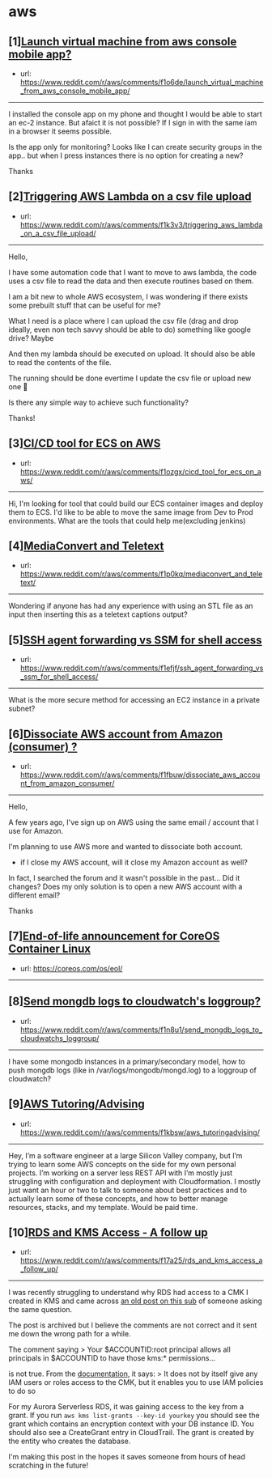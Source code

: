 # aws
## [1][Launch virtual machine from aws console mobile app?](https://www.reddit.com/r/aws/comments/f1o6de/launch_virtual_machine_from_aws_console_mobile_app/)
- url: https://www.reddit.com/r/aws/comments/f1o6de/launch_virtual_machine_from_aws_console_mobile_app/
---
I installed the console app on my phone and thought I would be able to start an ec-2 instance. But afaict it is not possible? If I sign in with the same iam in a browser it seems possible.

Is the app only for monitoring? Looks like I can create security groups in the app.. but when I press instances there is no option for creating a new?

Thanks
## [2][Triggering AWS Lambda on a csv file upload](https://www.reddit.com/r/aws/comments/f1k3v3/triggering_aws_lambda_on_a_csv_file_upload/)
- url: https://www.reddit.com/r/aws/comments/f1k3v3/triggering_aws_lambda_on_a_csv_file_upload/
---
Hello,

I have some automation code that I want to move to aws lambda, the code uses a csv file to read the data and then execute routines based on them.

I am a bit new to whole AWS ecosystem, I was wondering if there exists some prebuilt stuff that can be useful for me?

What I need is a place where I can upload the csv file (drag and drop ideally, even non tech savvy should be able to do) something like google drive? Maybe

And then my lambda should be executed on upload. It should also be able to read the contents of the file.

The running should be done evertime I update the csv file or upload new one 🤔

Is there any simple way to achieve such functionality?

Thanks!
## [3][CI/CD tool for ECS on AWS](https://www.reddit.com/r/aws/comments/f1ozgx/cicd_tool_for_ecs_on_aws/)
- url: https://www.reddit.com/r/aws/comments/f1ozgx/cicd_tool_for_ecs_on_aws/
---
Hi, I'm looking for tool that could build our ECS container images and deploy them to ECS. I'd like to be able to move the same image from Dev to Prod environments. What are the tools that could help me(excluding jenkins)
## [4][MediaConvert and Teletext](https://www.reddit.com/r/aws/comments/f1p0kq/mediaconvert_and_teletext/)
- url: https://www.reddit.com/r/aws/comments/f1p0kq/mediaconvert_and_teletext/
---
Wondering if anyone has had any experience with using an STL file as an input then inserting this as a teletext captions output?
## [5][SSH agent forwarding vs SSM for shell access](https://www.reddit.com/r/aws/comments/f1efjf/ssh_agent_forwarding_vs_ssm_for_shell_access/)
- url: https://www.reddit.com/r/aws/comments/f1efjf/ssh_agent_forwarding_vs_ssm_for_shell_access/
---
What is the more secure method for accessing an EC2 instance in a private subnet?
## [6][Dissociate AWS account from Amazon (consumer) ?](https://www.reddit.com/r/aws/comments/f1fbuw/dissociate_aws_account_from_amazon_consumer/)
- url: https://www.reddit.com/r/aws/comments/f1fbuw/dissociate_aws_account_from_amazon_consumer/
---
Hello,

A few years ago, I've sign up on AWS using the same email / account that I use for Amazon.

I'm planning to use AWS more and wanted to dissociate both account.

- if I close my AWS account, will it close my Amazon account as well?  

In fact, I searched the forum and it wasn't possible in the past... Did it changes?  Does my only solution is to open a new AWS account with a different email?

Thanks
## [7][End-of-life announcement for CoreOS Container Linux](https://www.reddit.com/r/aws/comments/f1aq1y/endoflife_announcement_for_coreos_container_linux/)
- url: https://coreos.com/os/eol/
---

## [8][Send mongdb logs to cloudwatch's loggroup?](https://www.reddit.com/r/aws/comments/f1n8u1/send_mongdb_logs_to_cloudwatchs_loggroup/)
- url: https://www.reddit.com/r/aws/comments/f1n8u1/send_mongdb_logs_to_cloudwatchs_loggroup/
---
I have some mongodb instances in a primary/secondary model, how to push mongdb logs (like in /var/logs/mongodb/mongd.log) to a loggroup of cloudwatch?
## [9][AWS Tutoring/Advising](https://www.reddit.com/r/aws/comments/f1kbsw/aws_tutoringadvising/)
- url: https://www.reddit.com/r/aws/comments/f1kbsw/aws_tutoringadvising/
---
Hey, I’m a software engineer at a large Silicon Valley company, but I’m trying to learn some AWS concepts on the side for my own personal projects. I’m working on a server less REST API with I’m mostly just struggling with configuration and deployment with Cloudformation. I mostly just want an hour or two to talk to someone about best practices and to actually learn some of these concepts, and how to better manage resources, stacks, and my template. Would be paid time.
## [10][RDS and KMS Access - A follow up](https://www.reddit.com/r/aws/comments/f17a25/rds_and_kms_access_a_follow_up/)
- url: https://www.reddit.com/r/aws/comments/f17a25/rds_and_kms_access_a_follow_up/
---
I was recently struggling to understand why RDS had access to a CMK I created in KMS and came across [an old post on this sub](https://www.reddit.com/r/aws/comments/b8nrar/rds_and_kms_im_doing_something_wrong/) of someone asking the same question. 

The post is archived but I believe the comments are not correct and it sent me down the wrong path for a while.

The comment saying
&gt; Your $ACCOUNTID:root principal allows all principals in $ACCOUNTID to have those kms:* permissions...

is not true. From the [documentation](https://docs.aws.amazon.com/kms/latest/developerguide/key-policies.html#key-policy-default-allow-root-enable-iam), it says:
&gt;  It does not by itself give any IAM users or roles access to the CMK, but it enables you to use IAM policies to do so

For my Aurora Serverless RDS, it was gaining access to the key from a grant. If you run `aws kms list-grants --key-id yourkey` you should see the grant which contains an encryption context with your DB instance ID. You should also see a CreateGrant entry in CloudTrail. The grant is created by the entity who creates the database.

I'm making this post in the hopes it saves someone from hours of head scratching in the future!
